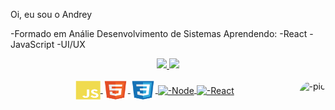Oi, eu sou o Andrey

-Formado em Análie Desenvolvimento de Sistemas
Aprendendo:
-React
-JavaScript
-UI/UX


<div align="center">
  <a href="https://github.com/Andrey-Lucas">
  <img height="180em" src="https://github-readme-stats.vercel.app/api?username=Andrey-Lucas&show_icons=true&theme=dark&include_all_commits=true&count_private=true"/>
  <img height="180em" src="https://github-readme-stats.vercel.app/api/top-langs/?username=Andrey-Lucas&layout=compact&langs_count=7&theme=dark"/>
</div>
  
  <div align="center" style="display: inline_block"><br>
  <img align="center" alt="-Js" height="30" width="40" src="https://raw.githubusercontent.com/devicons/devicon/master/icons/javascript/javascript-plain.svg">
  <img align="center" alt="-HTML" height="30" width="40" src="https://raw.githubusercontent.com/devicons/devicon/master/icons/html5/html5-original.svg">
  <img align="center" alt="-CSS" height="30" width="40" src="https://raw.githubusercontent.com/devicons/devicon/master/icons/css3/css3-original.svg">
  <img align="center" alt="-Node" height="30" width="40" src="https://cdn.jsdelivr.net/gh/devicons/devicon/icons/nodejs/nodejs-original-wordmark.svg" />
  <img align="center" alt="-React" height="30" width="40" src="https://cdn.jsdelivr.net/gh/devicons/devicon/icons/react/react-original.svg" />
    
  <img align="right" alt="-pic" height="150" style="border-radius:50px;" src="https://xesque.rocketseat.dev/users/avatar/profile-50cf690b-32fb-4d20-93d7-1501375419c6-1641439174921.jpg">
</div>
